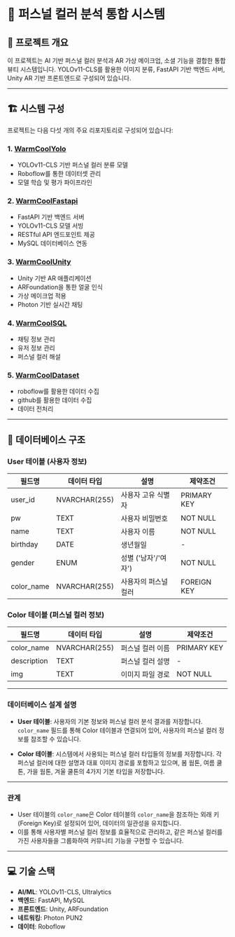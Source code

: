 # 🎨 퍼스널 컬러 분석 통합 시스템

## 📌 프로젝트 개요
이 프로젝트는 AI 기반 퍼스널 컬러 분석과 AR 가상 메이크업, 소셜 기능을 결합한 통합 뷰티 시스템입니다. YOLOv11-CLS를 활용한 이미지 분류, FastAPI 기반 백엔드 서버, Unity AR 기반 프론트엔드로 구성되어 있습니다.

---


## 🏗 시스템 구성
프로젝트는 다음 다섯 개의 주요 리포지토리로 구성되어 있습니다:

### 1. [WarmCoolYolo](https://github.com/anyoungjin20040106/WarmCoolYolo)
- YOLOv11-CLS 기반 퍼스널 컬러 분류 모델
- Roboflow를 통한 데이터셋 관리
- 모델 학습 및 평가 파이프라인

### 2. [WarmCoolFastapi](https://github.com/anyoungjin20040106/WarmCoolFastapi)
- FastAPI 기반 백엔드 서버
- YOLOv11-CLS 모델 서빙
- RESTful API 엔드포인트 제공
- MySQL 데이터베이스 연동

### 3. [WarmCoolUnity](https://github.com/anyoungjin20040106/WarmCoolUnity)
- Unity 기반 AR 애플리케이션
- ARFoundation을 통한 얼굴 인식
- 가상 메이크업 적용
- Photon 기반 실시간 채팅

### 4. [WarmCoolSQL](https://github.com/anyoungjin20040106/WarmCoolSQL)
- 채팅 정보 관리
- 유저 정보 관리
- 퍼스널 컬러 해설

### 5. [WarmCoolDataset](https://github.com/anyoungjin20040106/WarmCoolDataset)
- roboflow를 활용한 데이터 수집
- github를 활용한 데이터 수집
- 데이터 전처리
---

## 💾 데이터베이스 구조

### User 테이블 (사용자 정보)
| 필드명 | 데이터 타입 | 설명 | 제약조건 |
|--------|------------|------|-----------|
| user_id | NVARCHAR(255) | 사용자 고유 식별자 | PRIMARY KEY |
| pw | TEXT | 사용자 비밀번호 | NOT NULL |
| name | TEXT | 사용자 이름 | NOT NULL |
| birthday | DATE | 생년월일 | - |
| gender | ENUM | 성별 ('남자'/'여자') | NOT NULL |
| color_name | NVARCHAR(255) | 사용자의 퍼스널 컬러 | FOREIGN KEY |

### Color 테이블 (퍼스널 컬러 정보)
| 필드명 | 데이터 타입 | 설명 | 제약조건 |
|--------|------------|------|-----------|
| color_name | NVARCHAR(255) | 퍼스널 컬러 이름 | PRIMARY KEY |
| description | TEXT | 퍼스널 컬러 설명 | - |
| img | TEXT | 이미지 파일 경로 | NOT NULL |

---

### 데이터베이스 설계 설명
- **User 테이블**: 사용자의 기본 정보와 퍼스널 컬러 분석 결과를 저장합니다. `color_name` 필드를 통해 Color 테이블과 연결되어 있어, 사용자의 퍼스널 컬러 정보를 참조할 수 있습니다.

- **Color 테이블**: 시스템에서 사용되는 퍼스널 컬러 타입들의 정보를 저장합니다. 각 퍼스널 컬러에 대한 설명과 대표 이미지 경로를 포함하고 있으며, 봄 웜톤, 여름 쿨톤, 가을 웜톤, 겨울 쿨톤의 4가지 기본 타입을 저장합니다.

---

### 관계
- User 테이블의 `color_name`은 Color 테이블의 `color_name`을 참조하는 외래 키(Foreign Key)로 설정되어 있어, 데이터의 일관성을 유지합니다.
- 이를 통해 사용자별 퍼스널 컬러 정보를 효율적으로 관리하고, 같은 퍼스널 컬러를 가진 사용자들을 그룹화하여 커뮤니티 기능을 구현할 수 있습니다.

---

## 💻 기술 스택
- **AI/ML**: YOLOv11-CLS, Ultralytics
- **백엔드**: FastAPI, MySQL
- **프론트엔드**: Unity, ARFoundation
- **네트워킹**: Photon PUN2
- **데이터**: Roboflow